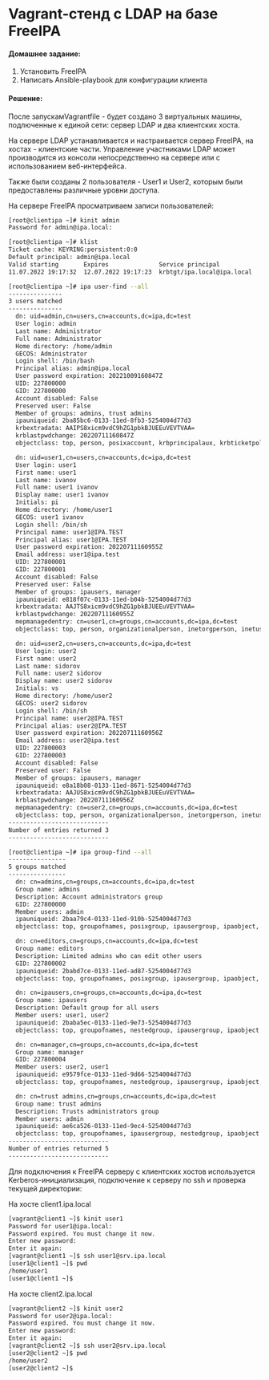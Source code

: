 #  Vagrant-стенд c LDAP на базе FreeIPA

#### Домашнее задание: 

1) Установить FreeIPA
2) Написать Ansible-playbook для конфигурации клиента


#### Решение:  

После запускамVagrantfile - будет  создано 3 виртуальных машины, подлюченные к единой сети: сервер LDAP и два клиентских хоста. 

На сервере LDAP устанавливается и настраивается сервер FreeIPA, на хостах - клиентские части. Управление участниками LDAP может производится из консоли непосредственно на сервере или с использованием веб-интерфейса.

Также были созданы 2 пользователя - User1 и User2, которым были предоставлены различные уровни доступа.

На сервере FreeIPA просматриваем записи пользователей:
```sh
[root@clientipa ~]# kinit admin
Password for admin@ipa.local:

[root@clientipa ~]# klist
Ticket cache: KEYRING:persistent:0:0
Default principal: admin@ipa.local
Valid starting       Expires              Service principal
11.07.2022 19:17:32  12.07.2022 19:17:23  krbtgt/ipa.local@ipa.local
```

```sh
[root@clientipa ~]# ipa user-find --all
---------------
3 users matched
---------------
  dn: uid=admin,cn=users,cn=accounts,dc=ipa,dc=test
  User login: admin
  Last name: Administrator
  Full name: Administrator
  Home directory: /home/admin
  GECOS: Administrator
  Login shell: /bin/bash
  Principal alias: admin@ipa.local
  User password expiration: 20221009160847Z
  UID: 227800000
  GID: 227800000
  Account disabled: False
  Preserved user: False
  Member of groups: admins, trust admins
  ipauniqueid: 2ba85bc6-0133-11ed-8fb3-5254004d77d3
  krbextradata: AAIPS8xicm9vdC9hZG1pbkBJUEEuVEVTVAA=
  krblastpwdchange: 20220711160847Z
  objectclass: top, person, posixaccount, krbprincipalaux, krbticketpolicyaux, inetuser, ipaobject, ipasshuser, ipaSshGroupOfPubKeys

  dn: uid=user1,cn=users,cn=accounts,dc=ipa,dc=test
  User login: user1
  First name: user1
  Last name: ivanov
  Full name: user1 ivanov
  Display name: user1 ivanov
  Initials: pi
  Home directory: /home/user1
  GECOS: user1 ivanov
  Login shell: /bin/sh
  Principal name: user1@IPA.TEST
  Principal alias: user1@IPA.TEST
  User password expiration: 20220711160955Z
  Email address: user1@ipa.test
  UID: 227800001
  GID: 227800001
  Account disabled: False
  Preserved user: False
  Member of groups: ipausers, manager
  ipauniqueid: e818f07c-0133-11ed-b04b-5254004d77d3
  krbextradata: AAJTS8xicm9vdC9hZG1pbkBJUEEuVEVTVAA=
  krblastpwdchange: 20220711160955Z
  mepmanagedentry: cn=user1,cn=groups,cn=accounts,dc=ipa,dc=test
  objectclass: top, person, organizationalperson, inetorgperson, inetuser, posixaccount, krbprincipalaux, krbticketpolicyaux, ipaobject, ipasshuser, ipaSshGroupOfPubKeys, mepOriginEntry

  dn: uid=user2,cn=users,cn=accounts,dc=ipa,dc=test
  User login: user2
  First name: user2
  Last name: sidorov
  Full name: user2 sidorov
  Display name: user2 sidorov
  Initials: vs
  Home directory: /home/user2
  GECOS: user2 sidorov
  Login shell: /bin/sh
  Principal name: user2@IPA.TEST
  Principal alias: user2@IPA.TEST
  User password expiration: 20220711160956Z
  Email address: user2@ipa.test
  UID: 227800003
  GID: 227800003
  Account disabled: False
  Preserved user: False
  Member of groups: ipausers, manager
  ipauniqueid: e8a18b08-0133-11ed-8671-5254004d77d3
  krbextradata: AAJUS8xicm9vdC9hZG1pbkBJUEEuVEVTVAA=
  krblastpwdchange: 20220711160956Z
  mepmanagedentry: cn=user2,cn=groups,cn=accounts,dc=ipa,dc=test
  objectclass: top, person, organizationalperson, inetorgperson, inetuser, posixaccount, krbprincipalaux, krbticketpolicyaux, ipaobject, ipasshuser, ipaSshGroupOfPubKeys, mepOriginEntry
----------------------------
Number of entries returned 3
----------------------------
```

```sh
[root@clientipa ~]# ipa group-find --all
----------------
5 groups matched
----------------
  dn: cn=admins,cn=groups,cn=accounts,dc=ipa,dc=test
  Group name: admins
  Description: Account administrators group
  GID: 227800000
  Member users: admin
  ipauniqueid: 2baa79c4-0133-11ed-910b-5254004d77d3
  objectclass: top, groupofnames, posixgroup, ipausergroup, ipaobject, nestedGroup

  dn: cn=editors,cn=groups,cn=accounts,dc=ipa,dc=test
  Group name: editors
  Description: Limited admins who can edit other users
  GID: 227800002
  ipauniqueid: 2babd7ce-0133-11ed-ad87-5254004d77d3
  objectclass: top, groupofnames, posixgroup, ipausergroup, ipaobject, nestedGroup

  dn: cn=ipausers,cn=groups,cn=accounts,dc=ipa,dc=test
  Group name: ipausers
  Description: Default group for all users
  Member users: user1, user2
  ipauniqueid: 2baba5ec-0133-11ed-9e73-5254004d77d3
  objectclass: top, groupofnames, nestedgroup, ipausergroup, ipaobject

  dn: cn=manager,cn=groups,cn=accounts,dc=ipa,dc=test
  Group name: manager
  GID: 227800004
  Member users: user2, user1
  ipauniqueid: e9579fce-0133-11ed-9d66-5254004d77d3
  objectclass: top, groupofnames, nestedgroup, ipausergroup, ipaobject, posixgroup

  dn: cn=trust admins,cn=groups,cn=accounts,dc=ipa,dc=test
  Group name: trust admins
  Description: Trusts administrators group
  Member users: admin
  ipauniqueid: ae6ca526-0133-11ed-9ec4-5254004d77d3
  objectclass: top, groupofnames, ipausergroup, nestedgroup, ipaobject
----------------------------
Number of entries returned 5
----------------------------
```

Для подключения к FreeIPA серверу с клиентских хостов используется Kerberos-инициализация, подключение к серверу по ssh и проверка текущей директории:

На хосте client1.ipa.local
```sh
[vagrant@client1 ~]$ kinit user1
Password for user1@ipa.local:
Password expired. You must change it now.
Enter new password:
Enter it again:
[vagrant@client1 ~]$ ssh user1@srv.ipa.local
[user1@client1 ~]$ pwd
/home/user1
[user1@client1 ~]$
```

На хосте client2.ipa.local
```sh
[vagrant@client2 ~]$ kinit user2
Password for user2@ipa.local:
Password expired. You must change it now.
Enter new password:
Enter it again:
[vagrant@client2 ~]$ ssh user2@srv.ipa.local
[user2@client2 ~]$ pwd
/home/user2
[user2@client2 ~]$
```